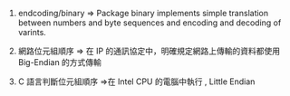 1. endcoding/binary => Package binary implements simple translation between numbers and byte sequences and encoding and decoding of varints.

2. 網路位元組順序 => 在 IP 的通訊協定中，明確規定網路上傳輸的資料都使用 Big-Endian 的方式傳輸

3. C 語言判斷位元組順序 =>在 Intel CPU 的電腦中執行 , Little Endian